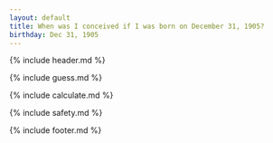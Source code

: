 ```yaml
---
layout: default
title: When was I conceived if I was born on December 31, 1905?
birthday: Dec 31, 1905
---
```


{% include header.md %}

{% include guess.md %}

{% include calculate.md %}

{% include safety.md %}

{% include footer.md %}



